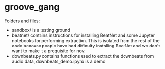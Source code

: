 # groove_gang

Folders and files:
* sandbox/ is a testing ground
* beatnet/ contains instructions for installing BeatNet and some Jupyter notebooks for performing extraction.  This is isolated from the rest of the code because people have had difficulty installing BeatNet and we don't want to make it a prequisite for now.
* downbeats.py contains functions used to extract the downbeats from audio data, downbeats_demo.ipynb is a demo